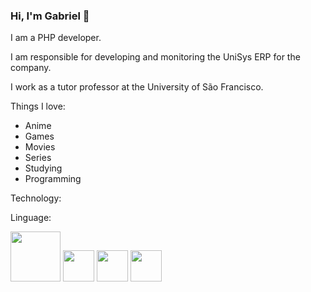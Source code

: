 ### Hi, I'm Gabriel 👋

I am a PHP developer.

I am responsible for developing and monitoring the UniSys ERP for the company.

I work as a tutor professor at the University of São Francisco.

Things I love:

* Anime
* Games
* Movies
* Series
* Studying
* Programming

Technology:


Linguage:

<img src="https://github.com/GabrielBinotti/GabrielBinotti/assets/164275668/857951cd-5db4-4175-af22-318472f70d97" width="80px">
<img src="https://github.com/GabrielBinotti/GabrielBinotti/assets/164275668/387e8ab2-5091-4f42-bdc1-fcef3f97f132" width="50px">
<img src="https://github.com/GabrielBinotti/GabrielBinotti/assets/164275668/5da41742-6964-46e4-84f2-b9073facef11" width="50px">
<img src="https://github.com/GabrielBinotti/GabrielBinotti/assets/164275668/1145cfac-891f-4138-a7ca-3bc90954bed3" width="50px">

